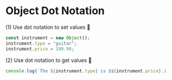 # Object Dot Notation

(1) Use dot notation to set values 🦐

```javascript
const instrument = new Object();
instrument.type = "guitar";
instrument.price = 199.99;
```

(2) Use dot notation to get values 🦐

```javascript
console.log(`The ${instrument.type} is $${instrument.price}.)
```
